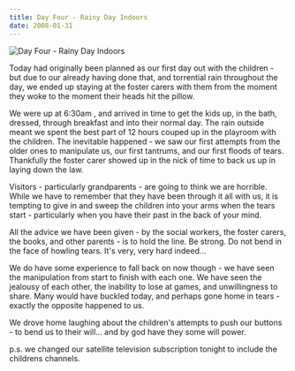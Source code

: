 ```yaml
---
title: Day Four - Rainy Day Indoors
date: 2008-01-31
---
```


![Day Four - Rainy Day Indoors](https://source.unsplash.com/7QCBakMyDCE/1600x900)

Today had originally been planned as our first day out with the children - but due to our already having done that, and torrential rain throughout the day, we ended up staying at the foster carers with them from the moment they woke to the moment their heads hit the pillow.

We were up at 6:30am , and arrived in time to get the kids up, in the bath, dressed, through breakfast and into their normal day. The rain outside meant we spent the best part of 12 hours couped up in the playroom with the children. The inevitable happened - we saw our first attempts from the older ones to manipulate us, our first tantrums, and our first floods of tears. Thankfully the foster carer showed up in the nick of time to back us up in laying down the law.

Visitors - particularly grandparents - are going to think we are horrible. While we have to remember that they have been through it all with us, it is tempting to give in and sweep the children into your arms when the tears start - particularly when you have their past in the back of your mind.

All the advice we have been given - by the social workers, the foster carers, the books, and other parents - is to hold the line. Be strong. Do not bend in the face of howling tears. It's very, very hard indeed...

We do have some experience to fall back on now though - we have seen the manipulation from start to finish with each one. We have seen the jealousy of each other, the inability to lose at games, and unwillingness to share. Many would have buckled today, and perhaps gone home in tears - exactly the opposite happened to us.

We drove home laughing about the children's attempts to push our buttons - to bend us to their will... and by god have they some will power.

p.s. we changed our satellite television subscription tonight to include the childrens channels.